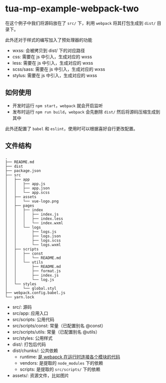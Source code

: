 # tua-mp-example-webpack-two
在这个例子中我们将源码放在了 `src/` 下，利用 `webpack` 将其打包生成到 `dist/` 目录下。

此外还对于样式的编写加入了预处理器的功能

* wxss: 会被拷贝到 dist/ 下的对应路径
* css: 需要在 js 中引入，生成对应的 wxss
* less: 需要在 js 中引入，生成对应的 wxss
* scss/sass: 需要在 js 中引入，生成对应的 wxss
* stylus: 需要在 js 中引入，生成对应的 wxss

## 如何使用
* 开发时运行 `npm start`，`webpack` 就会开启监听
* 发布时运行 `npm run build`，`webpack` 会先删除 `dist/` 然后将源码压缩生成到其中

此外还配置了 `babel` 和 `eslint`，使用时可以根据喜好自行更改配置。

## 文件结构

```
.
├── README.md
├── dist
├── package.json
├── src
│   ├── app
│   │   ├── app.js
│   │   ├── app.json
│   │   └── app.scss
│   ├── assets
│   │   └── vue-logo.png
│   ├── pages
│   │   ├── index
│   │   │   ├── index.js
│   │   │   ├── index.less
│   │   │   └── index.wxml
│   │   └── logs
│   │       ├── logs.js
│   │       ├── logs.json
│   │       ├── logs.scss
│   │       └── logs.wxml
│   ├── scripts
│   │   ├── const
│   │   │   └── README.md
│   │   └── utils
│   │       ├── README.md
│   │       ├── format.js
│   │       ├── index.js
│   │       └── log.js
│   └── styles
│       └── global.styl
├── webpack.config.babel.js
└── yarn.lock
```

* src/: 源码
* src/app: 应用入口
* src/scripts: 公用代码
* src/scripts/const: 常量（已配置别名 @const）
* src/scripts/utils: 常量（已配置别名 @utils）
* src/styles: 公用样式
* dist/: 打包后代码
* dist/chunks/: 公共依赖
    * runtime: [是 webapck 在运行时连接各个模块的代码](https://doc.webpack-china.org/concepts/manifest/#runtime)
    * vendors: 是提取的 `node_modules` 下的依赖
    * scripts: 是提取的 `src/scripts/` 下的依赖
* assets/: 资源文件，比如图片
